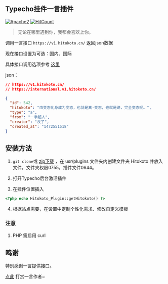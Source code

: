 ## Typecho挂件一言插件
[![Apache2](https://camo.githubusercontent.com/64d506383be67decddf8968e3b0072c3e9ba4a84/68747470733a2f2f696d672e736869656c64732e696f2f686578706d2f6c2f706c75672e737667)](LICENSE)
[![HitCount](http://hits.dwyl.io/LittleJake/Typecho-hitokoto.svg)](http://hits.dwyl.io/LittleJake/Typecho-hitokoto)
> 无论在哪里遇到你，我都会喜欢上你。

调用一言接口 `https://v1.hitokoto.cn/` 返回json数据

现在接口设置为可选：国内、国际

具体接口调用选项参考 [这里](https://hitokoto.cn/api)


json：
````json
// https://v1.hitokoto.cn/
// https://international.v1.hitokoto.cn/

{
  "id": 542,
  "hitokoto": "由变态化身成为变态，也就是真·变态，也就是说，完全变态呢。",
  "type": "a",
  "from": "一拳超人",
  "creator": "没了",
  "created_at": "1472551518"
}

````

    

## 安装方法

1. `git clone`或 [zip下载](https://github.com/LittleJake/Typecho-Hitokoto/releases) ，在 usr/plugins 文件夹内创建文件夹 Hitokoto 并放入文件，文件夹权限0755，插件文件0644。

2. 打开Typecho后台激活插件

3. 在挂件位置插入
```php
<?php echo Hitokoto_Plugin::getHitokoto() ?>
```

4. 根据站点需要，在设置中定制个性化需求、修改自定义模板

    

### 注意
1. PHP 需启用 curl

## 鸣谢
特别感谢一言提供接口。

[点此](https://afdian.net/@hitokoto) 打赏一言作者~